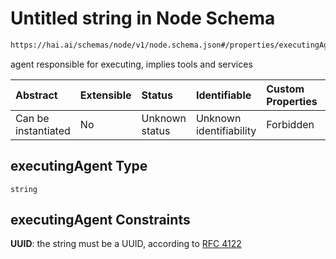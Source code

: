 # Untitled string in Node Schema

```txt
https://hai.ai/schemas/node/v1/node.schema.json#/properties/executingAgent
```

agent responsible for executing, implies tools and services

| Abstract            | Extensible | Status         | Identifiable            | Custom Properties | Additional Properties | Access Restrictions | Defined In                                                                          |
| :------------------ | :--------- | :------------- | :---------------------- | :---------------- | :-------------------- | :------------------ | :---------------------------------------------------------------------------------- |
| Can be instantiated | No         | Unknown status | Unknown identifiability | Forbidden         | Allowed               | none                | [node.schema.json\*](../../schemas/node/v1/node.schema.json "open original schema") |

## executingAgent Type

`string`

## executingAgent Constraints

**UUID**: the string must be a UUID, according to [RFC 4122](https://tools.ietf.org/html/rfc4122 "check the specification")
